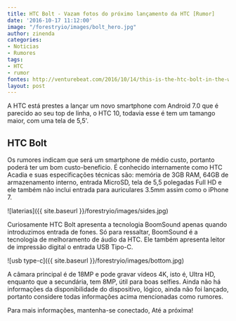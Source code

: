 ```yaml
---
title: HTC Bolt - Vazam fotos do próximo lançamento da HTC [Rumor]
date: '2016-10-17 11:12:00'
image: "/forestryio/images/bolt_hero.jpg"
author: zinenda
categories:
- Noticias
- Rumores
tags:
- HTC
- rumor
fontes: http://venturebeat.com/2016/10/14/this-is-the-htc-bolt-in-the-wild/
layout: post
---
```

A HTC está prestes a lançar um novo smartphone com Android 7.0 que é parecido ao seu top de linha, o HTC 10, todavia esse é tem um tamango maior, com uma tela de 5,5'.

##  HTC Bolt
Os rumores indicam que será um smartphone de médio custo, portanto poderá ter um bom custo-beneficio.
É conhecido internamente como HTC Acadia e suas especificações técnicas são: memória de 3GB RAM, 64GB de armazenamento interno, entrada MicroSD, tela de 5,5 polegadas Full HD e ele também não inclui entrada para auriculares 3.5mm assim como o iPhone 7.

![laterias]({{ site.baseurl }}/forestryio/images/sides.jpg)

Curiosamente HTC Bolt apresenta a tecnologia BoomSound apenas quando introduzimos entrada de fones. Só para ressaltar, BoomSound é a tecnologia de melhoramento de áudio da HTC. Ele também apresenta leitor de impressão digital o entrada USB Tipo-C.

![usb type-c]({{ site.baseurl }}/forestryio/images/bottom.jpg)

A câmara principal é de 18MP e pode gravar vídeos 4K, isto é, Ultra HD, enquanto que a secundária, tem 8MP, útil para boas selfies.
Ainda não há informações da disponibilidade do dispositivo, lógico, ainda não foi lançado, portanto considere todas informações acima mencionadas como rumores.

Para mais informações, mantenha-se conectado, Até a próxima!